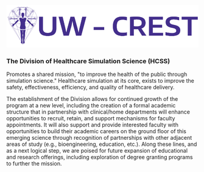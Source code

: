 ![header](https://github.com/DivisionofHealthcareSimulationSciences/.github/blob/main/Images/crest_vh_words_purple.png)

### The Division of Healthcare Simulation Science (HCSS) 

Promotes a shared mission, "to improve the health of the public through simulation science." Healthcare simulation at its core, exists to improve the safety, effectiveness, efficiency, and quality of healthcare delivery.

The establishment of the Division allows for continued growth of the program at a new level, including the creation of a formal academic structure that in partnership with clinical/home departments will enhance opportunities to recruit, retain, and support mechanisms for faculty appointments. It will also support and provide interested faculty with opportunities to build their academic careers on the ground floor of this emerging science through recognition of partnerships with other adjacent areas of study (e.g., bioengineering, education, etc.). Along these lines, and as a next logical step, we are poised for future expansion of educational and research offerings, including exploration of degree granting programs to further the mission.